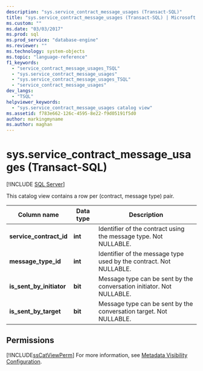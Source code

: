 ```yaml
---
description: "sys.service_contract_message_usages (Transact-SQL)"
title: "sys.service_contract_message_usages (Transact-SQL) | Microsoft Docs"
ms.custom: ""
ms.date: "03/03/2017"
ms.prod: sql
ms.prod_service: "database-engine"
ms.reviewer: ""
ms.technology: system-objects
ms.topic: "language-reference"
f1_keywords: 
  - "service_contract_message_usages_TSQL"
  - "sys.service_contract_message_usages"
  - "sys.service_contract_message_usages_TSQL"
  - "service_contract_message_usages"
dev_langs: 
  - "TSQL"
helpviewer_keywords: 
  - "sys.service_contract_message_usages catalog view"
ms.assetid: f783e662-126c-4595-8e22-f9d05191f5d0
author: markingmyname
ms.author: maghan
---
```

# sys.service_contract_message_usages (Transact-SQL)
[!INCLUDE [SQL Server](../../includes/applies-to-version/sqlserver.md)]

  This catalog view contains a row per (contract, message type) pair.  
  
|Column name|Data type|Description|  
|-----------------|---------------|-----------------|  
|**service_contract_id**|**int**|Identifier of the contract using the message type. Not NULLABLE.|  
|**message_type_id**|**int**|Identifier of the message type used by the contract. Not NULLABLE.|  
|**is_sent_by_initiator**|**bit**|Message type can be sent by the conversation initiator. Not NULLABLE.|  
|**is_sent_by_target**|**bit**|Message type can be sent by the conversation target. Not NULLABLE.|  
  
## Permissions  
 [!INCLUDE[ssCatViewPerm](../../includes/sscatviewperm-md.md)] For more information, see [Metadata Visibility Configuration](../../relational-databases/security/metadata-visibility-configuration.md).  
  
  
